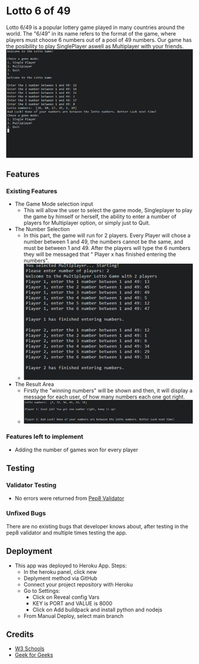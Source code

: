 # Lotto 6 of 49

Lotto 6/49 is a popular lottery game played in many countries around the world. The "6/49" in its name refers to the format of the game, where players must choose 6 numbers out of a pool of 49 numbers. Our game has the posibility to play SinglePlayer aswell as Multiplayer with your friends.
![alt Lotto 6 of 49 game shown as Singleplayer](./assets/images/First%20impression.png)


## Features

### Existing Features

- The Game Mode selection input
    - This will allow the user to select the game mode, Singleplayer to play the game by himself or herself, the ability to enter a number of players for Multiplayer option, or simply just to Quit.
- The Number Selection
    - In this part, the game will run for 2 players. Every Player will chose a number between 1 and 49, the numbers cannot be the same, and must be between 1 and 49. After the players will type the 6 numbers they will be messaged that " Player x has finished entering the numbers".
    - ![alt Player number selection section](./assets/images/number%20selection.png)
- The Result Area
    - Firstly the "winning numbers" will be shown and then, it will display a message for each user, of how many numbers each one got right.
    - ![alt Result area with every player right number count](./assets/images/Result%20area.png)

### Features left to implement

- Adding the number of games won for every player


## Testing

### Validator Testing

- No errors were returned from [Pep8 Validator](https://pep8ci.herokuapp.com/#)

### Unfixed Bugs

There are no existing bugs that developer knows about, after testing in the pep8 validator and multiple times testing the app.

## Deployment

- This app was deployed to Heroku App. Steps:
    - In the heroku panel, click new
    - Deplyment method via GitHub
    - Connect your project repository with Heroku
    - Go to Settings:
        - Click on Reveal config Vars
        - KEY is PORT and VALUE is 8000
        - Click on Add buildpack and install python and nodejs
    - From Manual Deploy, select main branch

## Credits

- [W3 Schools](www.w3schools.com)
- [Geek for Geeks](www.geeksforgeeks.org)